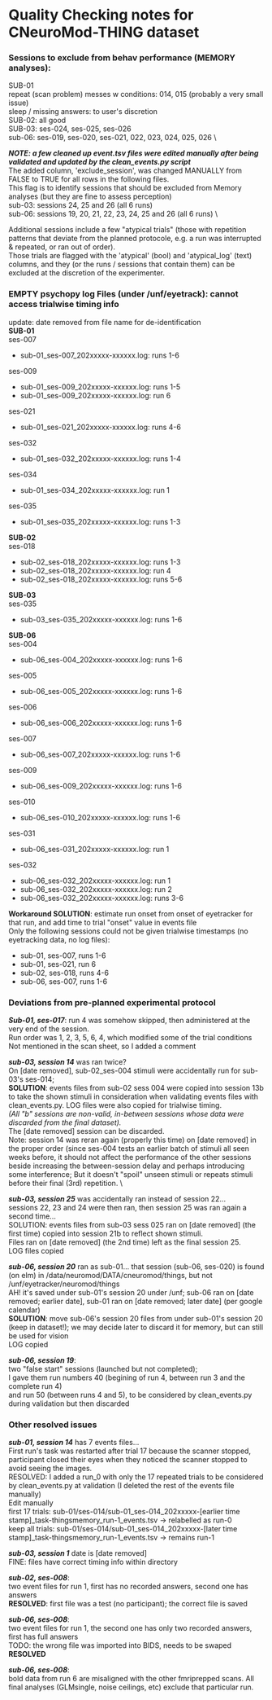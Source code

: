 # Quality Checking notes for CNeuroMod-THING dataset

### Sessions to exclude from behav performance (MEMORY analyses):
SUB-01 \
repeat (scan problem) messes w conditions: 014, 015 (probably a very small issue) \
sleep / missing answers: to user's discretion \
SUB-02: all good \
SUB-03: ses-024, ses-025, ses-026 \
sub-06: ses-019, ses-020, ses-021, 022, 023, 024, 025, 026 \

***NOTE: a few cleaned up event.tsv files were edited manually after being validated and updated by the clean_events.py script*** \
The added column, 'exclude_session', was changed MANUALLY from FALSE to TRUE for all rows in the following files. \
This flag is to identify sessions that should be excluded from Memory analyses (but they are fine to assess perception) \
sub-03: sessions 24, 25 and 26 (all 6 runs) \
sub-06: sessions 19, 20, 21, 22, 23, 24, 25 and 26 (all 6 runs) \

Additional sessions include a few "atypical trials" (those with repetition patterns that
deviate from the planned protocole, e.g. a run was interrupted & repeated, or ran out of order). \
Those trials are flagged with the 'atypical' (bool) and 'atypical_log' (text) columns,
and they (or the runs / sessions that contain them) can be excluded at the
discretion of the experimenter.


### EMPTY psychopy log Files (under /unf/eyetrack): cannot access trialwise timing info
update: date removed from file name for de-identification \
**SUB-01** \
ses-007
- sub-01_ses-007_202xxxxx-xxxxxx.log: runs 1-6

ses-009
- sub-01_ses-009_202xxxxx-xxxxxx.log: runs 1-5
- sub-01_ses-009_202xxxxx-xxxxxx.log: run 6

ses-021
- sub-01_ses-021_202xxxxx-xxxxxx.log: runs 4-6

ses-032
- sub-01_ses-032_202xxxxx-xxxxxx.log: runs 1-4

ses-034
- sub-01_ses-034_202xxxxx-xxxxxx.log: run 1

ses-035
- sub-01_ses-035_202xxxxx-xxxxxx.log: runs 1-3

**SUB-02** \
ses-018
- sub-02_ses-018_202xxxxx-xxxxxx.log: runs 1-3
- sub-02_ses-018_202xxxxx-xxxxxx.log: run 4
- sub-02_ses-018_202xxxxx-xxxxxx.log: runs 5-6

**SUB-03** \
ses-035
- sub-03_ses-035_202xxxxx-xxxxxx.log: runs 1-6

**SUB-06** \
ses-004
- sub-06_ses-004_202xxxxx-xxxxxx.log: runs 1-6

ses-005
- sub-06_ses-005_202xxxxx-xxxxxx.log: runs 1-6

ses-006
- sub-06_ses-006_202xxxxx-xxxxxx.log: runs 1-6

ses-007
- sub-06_ses-007_202xxxxx-xxxxxx.log: runs 1-6

ses-009
- sub-06_ses-009_202xxxxx-xxxxxx.log: runs 1-6

ses-010
- sub-06_ses-010_202xxxxx-xxxxxx.log: runs 1-6

ses-031
- sub-06_ses-031_202xxxxx-xxxxxx.log: run 1

ses-032
- sub-06_ses-032_202xxxxx-xxxxxx.log: run 1
- sub-06_ses-032_202xxxxx-xxxxxx.log: run 2
- sub-06_ses-032_202xxxxx-xxxxxx.log: runs 3-6

**Workaround SOLUTION**: estimate run onset from onset of eyetracker for that run, and add time to trial "onset" value in events file \
Only the following sessions could not be given trialwise timestamps (no eyetracking data, no log files):
- sub-01, ses-007, runs 1-6
- sub-01, ses-021, run 6
- sub-02, ses-018, runs 4-6
- sub-06, ses-007, runs 1-6


### Deviations from pre-planned experimental protocol
***Sub-01, ses-017***: run 4 was somehow skipped, then administered at the very end of the session.  \
Run order was 1, 2, 3, 5, 6, 4, which modified some of the trial conditions  \
Not mentioned in the scan sheet, so I added a comment

***sub-03, session 14*** was ran twice? \
On [date removed], sub-02_ses-004 stimuli were accidentally run for sub-03's ses-014; \
**SOLUTION**: events files from sub-02 sess 004 were copied into session 13b to take the shown stimuli in consideration when validating events files with clean_events.py. LOG files were also copied for trialwise timing. \
*(All "b" sessions are non-valid, in-between sessions whose data were discarded from the final dataset).* \
The [date removed] session can be discarded. \
Note: session 14 was reran again (properly this time) on [date removed] in the proper order
(since ses-004 tests an earlier batch of stimuli all seen weeks before, it should not affect the performance of the other sessions beside increasing the between-session delay and perhaps introducing some interference; But it doesn't "spoil" unseen stimuli or repeats stimuli before their final (3rd) repetition. \

***sub-03, session 25*** was accidentally ran instead of session 22... \
sessions 22, 23 and 24 were then ran, then session 25 was ran again a second time... \
SOLUTION: events files from sub-03 sess 025 ran on [date removed] (the first time) copied into session 21b to reflect shown stimuli. \
Files ran on [date removed] (the 2nd time) left as the final session 25. \
LOG files copied

***sub-06, session 20*** ran as sub-01... that session (sub-06, ses-020) is found (on elm) in
/data/neuromod/DATA/cneuromod/things, but not /unf/eyetracker/neuromod/things \
AH! it's saved under sub-01's session 20 under /unf; sub-06 ran on [date removed; earlier date],
sub-01 ran on [date removed; later date] (per google calendar) \
**SOLUTION**: move sub-06's session 20 files from under sub-01's session 20 (keep in dataset!); we may decide later to discard it for memory, but can still be used for vision \
LOG copied

***sub-06, session 19***: \
two "false start" sessions (launched but not completed); \
I gave them run numbers 40 (begining of run 4, between run 3 and the complete run 4) \
and run 50 (between runs 4 and 5), to be considered by clean_events.py during validation but then discarded


### Other resolved issues

***sub-01, session 14*** has 7 events files... \
First run's task was restarted after trial 17 because the scanner stopped, participant closed their eyes when they noticed the scanner stopped to avoid seeing the images. \
RESOLVED: I added a run_0 with only the 17 repeated trials to be considered by clean_events.py at validation (I deleted the rest of the events file manually) \
Edit manually \
first 17 trials: sub-01/ses-014/sub-01_ses-014_202xxxxx-[earlier time stamp]_task-thingsmemory_run-1_events.tsv -> relabelled as run-0 \
keep all trials: sub-01/ses-014/sub-01_ses-014_202xxxxx-[later time stamp]_task-thingsmemory_run-1_events.tsv -> remains run-1

***sub-03, session 1*** date is [date removed] \
FINE: files have correct timing info within directory

***sub-02, ses-008***: \
two event files for run 1, first has no recorded answers, second one has answers \
**RESOLVED**: first file was a test (no participant); the correct file is saved

***sub-06, ses-008***: \
two event files for run 1, the second one has only two recorded answers, first has full answers \
TODO: the wrong file was imported into BIDS, needs to be swaped \
**RESOLVED**

***sub-06, ses-008***: \
bold data from run 6 are misaligned with the other fmriprepped scans. All final analyses
(GLMsingle, noise ceilings, etc) exclude that particular run.
